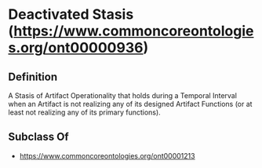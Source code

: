 # Deactivated Stasis (https://www.commoncoreontologies.org/ont00000936)

## Definition
A Stasis of Artifact Operationality that holds during a Temporal Interval when an Artifact is not realizing any of its designed Artifact Functions (or at least not realizing any of its primary functions).

## Subclass Of
- https://www.commoncoreontologies.org/ont00001213

